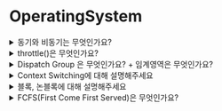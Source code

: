# OperatingSystem

<details>
<summary>동기와 비동기는 무엇인가요? </summary>
<div markdown="1">
    
- 동기는 현재 쓰레드에 작업중인 상황에 다른 작업이 들어오면 다른 쓰래드로 작업을 보내고 다른 쓰레드로 보낸 작업이 끝날때 까지 대기한 후, 작업이 끝나면 다른 작업을 시작한다. 
    
- 비동기는 반대로 다른 쓰레드로 작업을 보내도, 현재 쓰레드에 작업이 끝나면 다른 작업을 시작한다.
    
</div>
</details>
  
<details>
<summary>throttle()은 무엇인가요? </summary>
<div markdown="1">
    
- UI이벤트 처리에서 여러번 버튼을 눌러서 발생할 수 있는 에러를 방지하는 함수로, 이벤트를 일정 시간동안 한번만 실행되게 할수 있게한다.
    
</div>
</details>

<details>
<summary>Dispatch Group 은 무엇인가요? + 임계영역은 무엇인가요? </summary>
<div markdown="1">
    
- 멀티프로세스 환경에서 공유자원을 접근하는것에 있어서 생길수 있는 문제를 방지하기 위해 하나의 프로세스만 접근할 수 있도록 보장가능한 영역을 임계영역 이라고한다.
    
- iOS에서 임계영역 접근을 제한해야하는 문제를 해결하는 방법으로는 크게 두가지가 있는데, 하나는 DispatchGroup, 다른 하나는 DispatchSemaphore 이다.
    
- DispatchGroup 은 여러 프로세스를 각각의 큐에 넣은뒤 큐를 그룹화 시켜서 DispatchQueue에 추가하여 그룹에 추가된 모든 프로세스의 작업이 완료되면 그룹이 종료가 되는 방식이다.
    
- DispatchSemaphore은 Semaphore을 활용하여 다수의 작업이 하나의 공유자원에 접근할때 작업의 수를 제한하는 객체이다. wait()으로 카운팅값을 1만큼 감소하거나 0일 경우카운팅 값이 증가할 때 까지 대기하게 할 수 있고, signal()로 카운팅 값을 1만큼 증가하게 할 수 있게한다.
    
- DispatchGroup은 여러 작업이 모두 끝난것을 확인하고싶을때 유용하고, DispatchSemaphore은 최대 작업갯수를 제한하고 싶을때 유용하다.
    
</div>
</details>
  

<details>
<summary>Context Switching에 대해 설명해주세요</summary>
<div markdown="1">
<br>

- 하나의 프로세스가 CPU를 사용 중인 상태에서 다른 프로세스가 CPU를 사용하도록 하기 위해, 이전의 프로세스 상태를 보관하고 새로운 프로세스의 상태를 적재하는 작업
- 한 프로세스의 상태는 그 프로세스의 PCB에 기록됨

PCB란?
- 프로세스 제어 블록(Process Control Block)의 약자로, CPU에 의해 실행 중인 특정한 프로세스를 관리할 필요가 있는 정보를 포함하는 운영 체제 커널의 자료 구조

</div>
</details>


<details>
<summary>블록, 논블록에 대해 설명해주세요</summary>
<div markdown="1">
<br>

[참고자료](https://velog.io/@nittre/%EB%B8%94%EB%A1%9C%ED%82%B9-Vs.-%EB%85%BC%EB%B8%94%EB%A1%9C%ED%82%B9-%EB%8F%99%EA%B8%B0-Vs.-%EB%B9%84%EB%8F%99%EA%B8%B0)

- 블로킹과 논블로킹은 ```제어권``` 이란 단어를, 동기(sync)와 비동기(async)는 ```리턴값```이란 단어를 기억하시면 됩니다.

### 블로킹
- A가 B를 호출하면, 제어권을 A가 호출한 B에 넘겨준다.
### 논블로킹
- A가 B를 호출해도 제어권은 그대로 자신이 가지고 있는다.
  
<br>

### 동기(sync)
- A가 B를 호출한 뒤, B의 리턴값을 계속 확인하면서 신경쓰는 것
### 비동기(async)
- A가 B를 호출할 때 콜백 함수를 함께 전달해서, B의 작업이 완료되면 함께 보낸 콜백 함수를 실행한다.
- A는 B를 호출한 후로 B의 작업 완료 여부에는 신경쓰지 않는다.


</div>
</details>


<details>
<summary>FCFS(First Come First Served)은 무엇인가요?</summary>
<div markdown="1">
<br>

- 먼저 온 고객을 먼저 서비스해주는 방식, 즉 먼저 온 순서대로 처리.
- 비선점형(Non-Preemptive) 스케줄링일단 CPU 를 잡으면 CPU burst 가 완료될 때까지 CPU 를 반환하지 않는다. 할당되었던 CPU 가 반환될 때만 스케줄링이 이루어진다.
- convoy effect(후위효과), 소요시간이 긴 프로세스가 먼저 도달하여 효율성을 낮추는 현상이 발생한다.

</div>
</details>